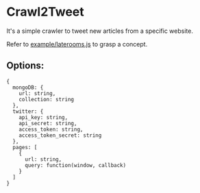 Crawl2Tweet
===========

It's a simple crawler to tweet new articles from a specific website.

Refer to [example/laterooms.js](https://github.com/pukapukan/Crawl2Tweet/blob/master/example/laterooms.js) to grasp a concept.

Options:
-----

```
{
  mongoDB: {
    url: string,
    collection: string
  },
  twitter: {
    api_key: string,
    api_secret: string,
    access_token: string,
    access_token_secret: string
  },
  pages: [
    {
      url: string,
      query: function(window, callback)
    }
  ]
}
